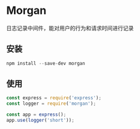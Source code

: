 # Morgan

日志记录中间件，能对用户的行为和请求时间进行记录

## 安装

``` js
npm install --save-dev morgan
```

## 使用

``` js
const express = require('express');
const logger = require('morgan');

const app = express();
app.use(logger('short'));
```